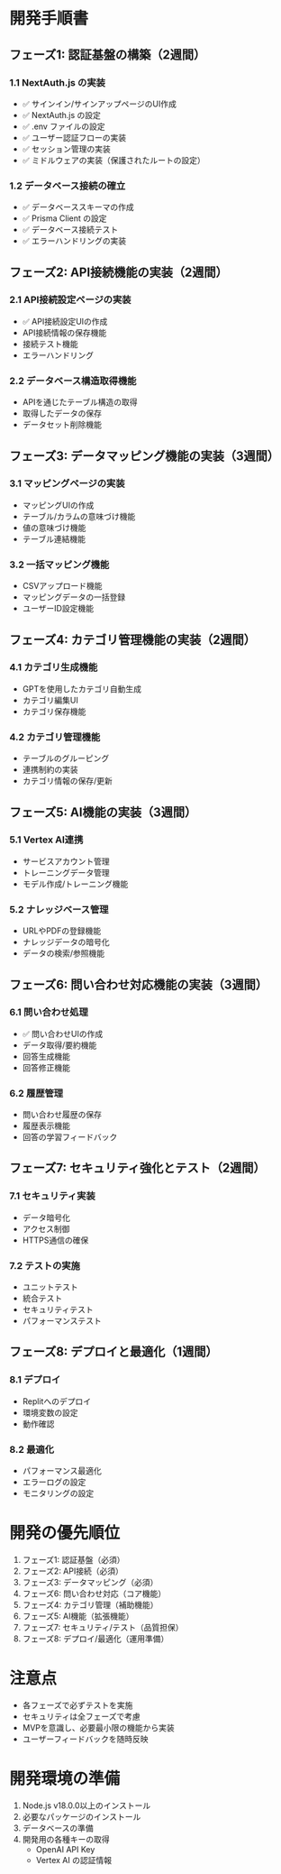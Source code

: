 # 開発手順書

## フェーズ1: 認証基盤の構築（2週間）
### 1.1 NextAuth.js の実装
- ✅ サインイン/サインアップページのUI作成
- ✅ NextAuth.js の設定
- ✅ .env ファイルの設定
- ✅ ユーザー認証フローの実装
- ✅ セッション管理の実装
- ✅ ミドルウェアの実装（保護されたルートの設定）

### 1.2 データベース接続の確立
- ✅ データベーススキーマの作成
- ✅ Prisma Client の設定
- ✅ データベース接続テスト
- ✅ エラーハンドリングの実装

## フェーズ2: API接続機能の実装（2週間）
### 2.1 API接続設定ページの実装
- ✅ API接続設定UIの作成
- API接続情報の保存機能
- 接続テスト機能
- エラーハンドリング

### 2.2 データベース構造取得機能
- APIを通じたテーブル構造の取得
- 取得したデータの保存
- データセット削除機能

## フェーズ3: データマッピング機能の実装（3週間）
### 3.1 マッピングページの実装
- マッピングUIの作成
- テーブル/カラムの意味づけ機能
- 値の意味づけ機能
- テーブル連結機能

### 3.2 一括マッピング機能
- CSVアップロード機能
- マッピングデータの一括登録
- ユーザーID設定機能

## フェーズ4: カテゴリ管理機能の実装（2週間）
### 4.1 カテゴリ生成機能
- GPTを使用したカテゴリ自動生成
- カテゴリ編集UI
- カテゴリ保存機能

### 4.2 カテゴリ管理機能
- テーブルのグルーピング
- 連携制約の実装
- カテゴリ情報の保存/更新

## フェーズ5: AI機能の実装（3週間）
### 5.1 Vertex AI連携
- サービスアカウント管理
- トレーニングデータ管理
- モデル作成/トレーニング機能

### 5.2 ナレッジベース管理
- URLやPDFの登録機能
- ナレッジデータの暗号化
- データの検索/参照機能

## フェーズ6: 問い合わせ対応機能の実装（3週間）
### 6.1 問い合わせ処理
- ✅ 問い合わせUIの作成
- データ取得/要約機能
- 回答生成機能
- 回答修正機能

### 6.2 履歴管理
- 問い合わせ履歴の保存
- 履歴表示機能
- 回答の学習フィードバック

## フェーズ7: セキュリティ強化とテスト（2週間）
### 7.1 セキュリティ実装
- データ暗号化
- アクセス制御
- HTTPS通信の確保

### 7.2 テストの実施
- ユニットテスト
- 統合テスト
- セキュリティテスト
- パフォーマンステスト

## フェーズ8: デプロイと最適化（1週間）
### 8.1 デプロイ
- Replitへのデプロイ
- 環境変数の設定
- 動作確認

### 8.2 最適化
- パフォーマンス最適化
- エラーログの設定
- モニタリングの設定

# 開発の優先順位
1. フェーズ1: 認証基盤（必須）
2. フェーズ2: API接続（必須）
3. フェーズ3: データマッピング（必須）
4. フェーズ6: 問い合わせ対応（コア機能）
5. フェーズ4: カテゴリ管理（補助機能）
6. フェーズ5: AI機能（拡張機能）
7. フェーズ7: セキュリティ/テスト（品質担保）
8. フェーズ8: デプロイ/最適化（運用準備）

# 注意点
- 各フェーズで必ずテストを実施
- セキュリティは全フェーズで考慮
- MVPを意識し、必要最小限の機能から実装
- ユーザーフィードバックを随時反映

# 開発環境の準備
1. Node.js v18.0.0以上のインストール
2. 必要なパッケージのインストール
3. データベースの準備
4. 開発用の各種キーの取得
   - OpenAI API Key
   - Vertex AI の認証情報
